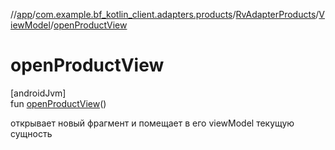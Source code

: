 //[app](../../../../index.md)/[com.example.bf_kotlin_client.adapters.products](../../index.md)/[RvAdapterProducts](../index.md)/[ViewModel](index.md)/[openProductView](open-product-view.md)

# openProductView

[androidJvm]\
fun [openProductView](open-product-view.md)()

открывает новый фрагмент и помещает в его viewModel текущую сущность
